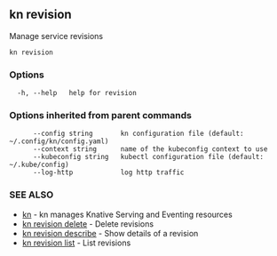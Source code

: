 ## kn revision

Manage service revisions

```
kn revision
```

### Options

```
  -h, --help   help for revision
```

### Options inherited from parent commands

```
      --config string       kn configuration file (default: ~/.config/kn/config.yaml)
      --context string      name of the kubeconfig context to use
      --kubeconfig string   kubectl configuration file (default: ~/.kube/config)
      --log-http            log http traffic
```

### SEE ALSO

* [kn](kn.md)	 - kn manages Knative Serving and Eventing resources
* [kn revision delete](kn_revision_delete.md)	 - Delete revisions
* [kn revision describe](kn_revision_describe.md)	 - Show details of a revision
* [kn revision list](kn_revision_list.md)	 - List revisions

